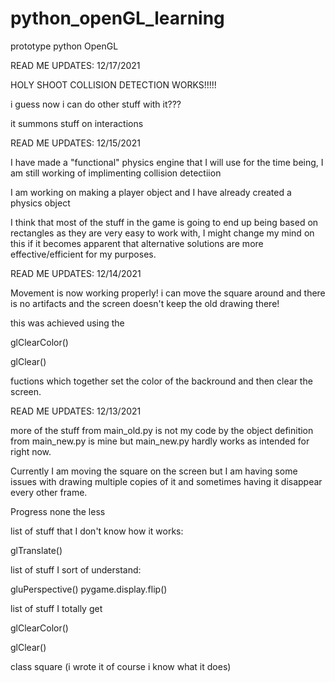 # python_openGL_learning
 prototype python OpenGL




READ ME UPDATES: 12/17/2021

HOLY SHOOT COLLISION DETECTION WORKS!!!!!

i guess now i can do other stuff with it???

it summons stuff on interactions


READ ME UPDATES: 12/15/2021

I have made a "functional" physics engine that I will use for the time being, I am still working of implimenting collision detectiion

I am working on making a player object and I have already created a physics object

I think that most of the stuff in the game is going to end up being based on rectangles as they are very easy to work with, I might change my mind on this if it becomes apparent that alternative solutions are more effective/efficient for my purposes. 

READ ME UPDATES: 12/14/2021

Movement is now working properly! i can move the square around and there is no artifacts and the screen doesn't keep the old drawing there!

this was achieved using the 

glClearColor()

glClear()

fuctions which together set the color of the backround and then clear the screen.


READ ME UPDATES: 12/13/2021

more of the stuff from main_old.py is not my code by the object definition from main_new.py is mine but main_new.py hardly works as intended for right now.

Currently I am moving the square on the screen but I am having some issues with drawing multiple copies of it and sometimes having it disappear every other frame.

Progress none the less

list of stuff that I don't know how it works:

glTranslate()

list of stuff I sort of understand:

gluPerspective()
pygame.display.flip()

list of stuff I totally get

glClearColor()

glClear()

class square (i wrote it of course i know what it does)

